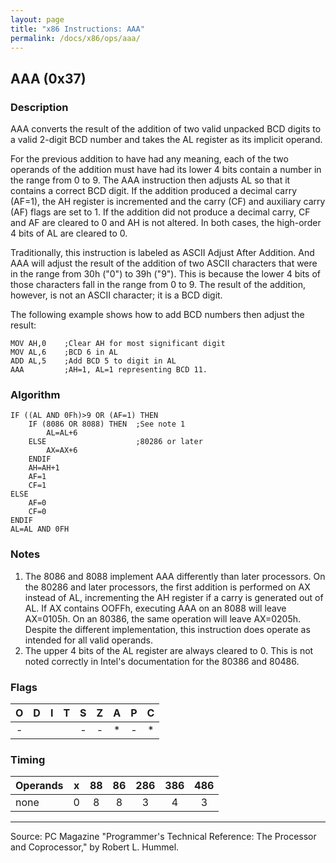 ```yaml
---
layout: page
title: "x86 Instructions: AAA"
permalink: /docs/x86/ops/aaa/
---
```


AAA (0x37)
---

### Description

AAA converts the result of the addition of two valid unpacked BCD digits to a valid 2-digit BCD number and
takes the AL register as its implicit operand.

For the previous addition to have had any meaning, each of the two operands of the addition must have had its
lower 4 bits contain a number in the range from 0 to 9.  The AAA instruction then adjusts AL so that it contains
a correct BCD digit.  If the addition produced a decimal carry (AF=1), the AH register is incremented and the carry
(CF) and auxiliary carry (AF) flags are set to 1.  If the addition did not produce a decimal carry, CF and AF are
cleared to 0 and AH is not altered. In both cases, the high-order 4 bits of AL are cleared to 0.

Traditionally, this instruction is labeled as ASCII Adjust After Addition.  And AAA will adjust the result of the
addition of two ASCII characters that were in the range from 30h ("0") to 39h ("9"). This is because the lower 4 bits
of those characters fall in the range from 0 to 9.  The result of the addition, however, is not an ASCII character;
it is a BCD digit.

The following example shows how to add BCD numbers then adjust the result:

	MOV AH,0    ;Clear AH for most significant digit
	MOV AL,6    ;BCD 6 in AL
	ADD AL,5    ;Add BCD 5 to digit in AL
	AAA         ;AH=1, AL=1 representing BCD 11.

### Algorithm

	IF ((AL AND 0Fh)>9 OR (AF=1) THEN
	    IF (8086 OR 8088) THEN  ;See note 1
	        AL=AL+6
	    ELSE                    ;80286 or later
	        AX=AX+6
	    ENDIF
	    AH=AH+1
	    AF=1
	    CF=1
	ELSE
	    AF=0
	    CF=0
	ENDIF
	AL=AL AND 0FH

### Notes

1. The 8086 and 8088 implement AAA differently than later processors.  On the 80286 and later processors,
the first addition is performed on AX instead of AL, incrementing the AH register if a carry is generated out
of AL.  If AX contains OOFFh, executing AAA on an 8088 will leave AX=0105h.  On an 80386, the same operation
will leave AX=0205h.  Despite the different implementation, this instruction does operate as intended for all
valid operands.
2. The upper 4 bits of the AL register are always cleared to 0.  This is not noted correctly in Intel's
documentation for the 80386 and 80486.

### Flags

**O** | **D** | **I** | **T** | **S** | **Z** | **A** | **P** | **C**
:---: | :---: | :---: | :---: | :---: | :---: | :---: | :---: | :---:
  -   |       |       |       |   -   |   -   |   *   |   -   |   *

### Timing

Operands   | **x** | **88** | **86** | **286** | **386** | **486**
---------- | :---: | :----: | :----: | :-----: | :-----: | :-----:
none       |   0   |    8   |    8   |    3    |    4    |    3

---

Source: PC Magazine "Programmer's Technical Reference: The Processor and Coprocessor," by Robert L. Hummel.
